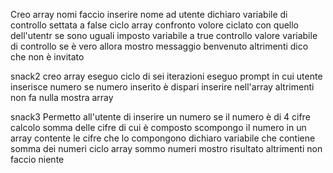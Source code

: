 Creo array nomi
faccio inserire nome ad utente
dichiaro variabile di controllo settata a false
ciclo array
confronto volore ciclato con quello dell'utentr
se sono uguali imposto variabile a true
controllo valore variabile di controllo
se è vero allora mostro messaggio benvenuto
altrimenti dico che non è invitato

snack2
creo array
eseguo ciclo di sei iterazioni
eseguo prompt in cui utente inserisce numero
se numero inserito è dispari inserire nell'array
altrimenti non fa nulla
mostra array

snack3
Permetto all'utente di inserire un numero
se il numero è di 4 cifre calcolo somma delle cifre di cui è composto
scompongo il numero in un array contente le cifre che lo compongono
dichiaro variabile che contiene somma dei numeri
ciclo array
sommo numeri
mostro risultato
altrimenti non faccio niente
